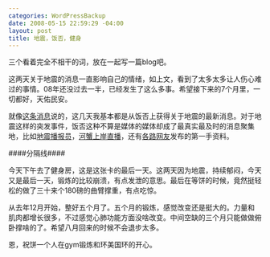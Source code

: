 ```yaml
--- 
categories: WordPressBackup
date: 2008-05-15 22:59:29 -04:00
layout: post
title: 地震，饭否，健身
---
```

三个看着完全不相干的词，放在一起写一篇blog吧。

这两天关于地震的消息一直影响自己的情绪，如上文，看到了太多太多让人伤心难过的事情。08年还没过去一半，已经发生了这么多事。希望接下来的7个月里，一切都好，天佑民安。

就像<a href="http://fanfou.com/statuses/31-1pK8r1Rc" target="_blank">这条消息</a>说的，这几天我基本都是从饭否上获得关于地震的最新消息。对于地震这样的突发事件，饭否这种不算是媒体的媒体却成了最真实最及时的消息聚集地，比如<a href="http://fanfou.com/dizhen" target="_blank">地震播报员</a>，<a href="http://fanfou.com/hxsazhibo" target="_blank">河蟹上岸直播</a>，还有<a href="http://fanfou.com/browse/1" target="_blank">各路网友</a>发布的第一手资料。

####分隔线####

今天下午去了健身房，这是这张卡的最后一天。这两天因为地震，持续郁闷，今天又是最后一天，锻炼的比较崩溃，有点发泄的意思。最后在等饼的时候，竟然挺轻松的做了三十来个180磅的曲臂撑重，有点吃惊。

从去年12月开始，整好五个月了。五个月的锻炼，感觉改变还是挺大的。力量和肌肉都增长很多，不过感觉心肺功能方面没啥改变。中间空缺的三个月只能做做俯卧撑啥的了。希望八月回来的时候不会退步太多。

恩，祝饼一个人在gym锻炼和环美国环的开心。
